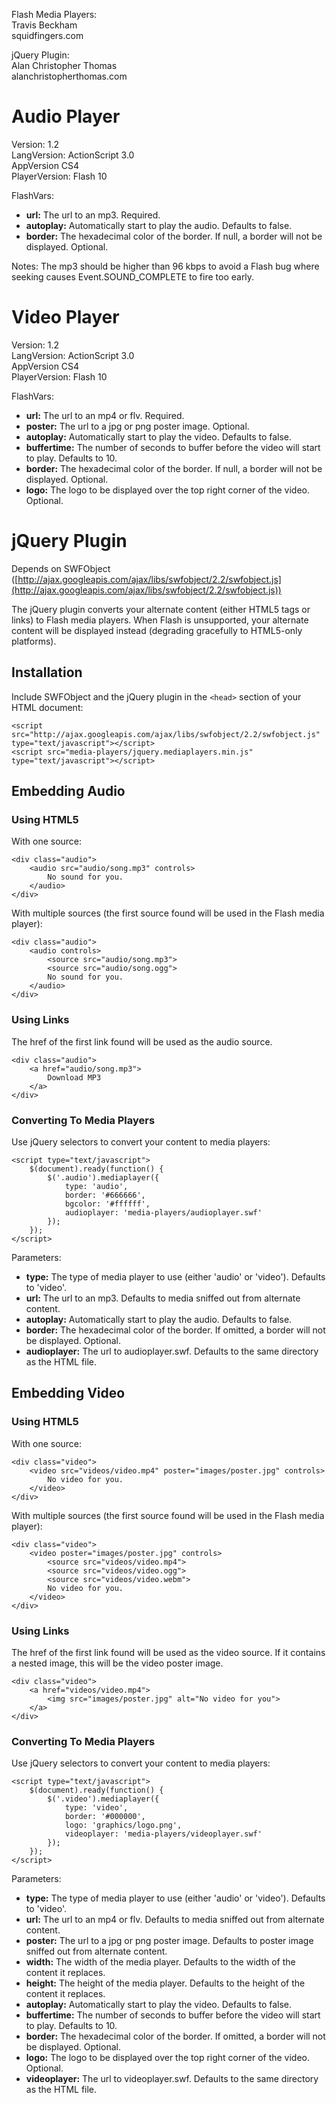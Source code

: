 Flash Media Players:  
Travis Beckham  
squidfingers.com

jQuery Plugin:  
Alan Christopher Thomas  
alanchristopherthomas.com

Audio Player
============

Version: 1.2  
LangVersion: ActionScript 3.0  
AppVersion CS4  
PlayerVersion: Flash 10  

FlashVars:

* __url:__ The url to an mp3. Required.
* __autoplay:__ Automatically start to play the audio. Defaults to false.
* __border:__ The hexadecimal color of the border. If null, a border will not be displayed. Optional.

Notes: The mp3 should be higher than 96 kbps to avoid a Flash bug where seeking causes Event.SOUND_COMPLETE to fire too early.

Video Player
============

Version: 1.2  
LangVersion: ActionScript 3.0  
AppVersion CS4  
PlayerVersion: Flash 10  

FlashVars:

* __url:__ The url to an mp4 or flv. Required.
* __poster:__ The url to a jpg or png poster image. Optional.
* __autoplay:__ Automatically start to play the video. Defaults to false.
* __buffertime:__ The number of seconds to buffer before the video will start to play. Defaults to 10.
* __border:__ The hexadecimal color of the border. If null, a border will not be displayed. Optional.
* __logo:__ The logo to be displayed over the top right corner of the video. Optional.

jQuery Plugin
=============

Depends on SWFObject ([http://ajax.googleapis.com/ajax/libs/swfobject/2.2/swfobject.js](http://ajax.googleapis.com/ajax/libs/swfobject/2.2/swfobject.js))

The jQuery plugin converts your alternate content (either HTML5 tags or links) to Flash media players. When Flash is unsupported, your alternate content will be displayed instead (degrading gracefully to HTML5-only platforms).

Installation
------------

Include SWFObject and the jQuery plugin in the `<head>` section of your HTML document:

    <script src="http://ajax.googleapis.com/ajax/libs/swfobject/2.2/swfobject.js" type="text/javascript"></script>
    <script src="media-players/jquery.mediaplayers.min.js" type="text/javascript"></script>

Embedding Audio
---------------

### Using HTML5 ###

With one source:

    <div class="audio">
        <audio src="audio/song.mp3" controls>
            No sound for you.
        </audio>
    </div>

With multiple sources (the first source found will be used in the Flash media player):

    <div class="audio">
        <audio controls>
            <source src="audio/song.mp3">
            <source src="audio/song.ogg">
            No sound for you.
        </audio>
    </div>

### Using Links ###

The href of the first link found will be used as the audio source.

    <div class="audio">
        <a href="audio/song.mp3">
            Download MP3
        </a>
    </div>

### Converting To Media Players ###

Use jQuery selectors to convert your content to media players:

    <script type="text/javascript">
        $(document).ready(function() {
            $('.audio').mediaplayer({
                type: 'audio',
                border: '#666666',
                bgcolor: '#ffffff',
                audioplayer: 'media-players/audioplayer.swf'
            });
        });
    </script>

Parameters:

* __type:__ The type of media player to use (either 'audio' or 'video'). Defaults to 'video'.
* __url:__ The url to an mp3. Defaults to media sniffed out from alternate content.
* __autoplay:__ Automatically start to play the audio. Defaults to false.
* __border:__ The hexadecimal color of the border. If omitted, a border will not be displayed. Optional.
* __audioplayer:__ The url to audioplayer.swf. Defaults to the same directory as the HTML file.

Embedding Video
---------------

### Using HTML5 ###

With one source:

    <div class="video">
        <video src="videos/video.mp4" poster="images/poster.jpg" controls>
            No video for you.
        </video>
    </div>

With multiple sources (the first source found will be used in the Flash media player):

    <div class="video">
        <video poster="images/poster.jpg" controls>
            <source src="videos/video.mp4">
            <source src="videos/video.ogg">
            <source src="videos/video.webm">
            No video for you.
        </video>
    </div>

### Using Links ###

The href of the first link found will be used as the video source. If it contains a nested image, this will be the video poster image.

    <div class="video">
        <a href="videos/video.mp4">
            <img src="images/poster.jpg" alt="No video for you">
        </a>
    </div>

### Converting To Media Players ###

Use jQuery selectors to convert your content to media players:

    <script type="text/javascript">
        $(document).ready(function() {
            $('.video').mediaplayer({
                type: 'video',
                border: '#000000',
                logo: 'graphics/logo.png',
                videoplayer: 'media-players/videoplayer.swf'
            });
        });
    </script>

Parameters:

* __type:__ The type of media player to use (either 'audio' or 'video'). Defaults to 'video'.
* __url:__ The url to an mp4 or flv. Defaults to media sniffed out from alternate content.
* __poster:__ The url to a jpg or png poster image. Defaults to poster image sniffed out from alternate content.
* __width:__ The width of the media player. Defaults to the width of the content it replaces.
* __height:__ The height of the media player. Defaults to the height of the content it replaces.
* __autoplay:__ Automatically start to play the video. Defaults to false.
* __buffertime:__ The number of seconds to buffer before the video will start to play. Defaults to 10.
* __border:__ The hexadecimal color of the border. If omitted, a border will not be displayed. Optional.
* __logo:__ The logo to be displayed over the top right corner of the video. Optional.
* __videoplayer:__ The url to videoplayer.swf. Defaults to the same directory as the HTML file.
